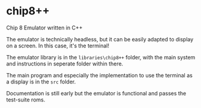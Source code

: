 # chip8++
Chip 8 Emulator written in C++

The emulator is technically headless, but it can be easily adapted to display on a screen. In this case, it's the terminal!

The emulator library is in the `libraries\chip8++` folder, with the main system and instructions in seperate folder within there.

The main program and especially the implementation to use the terminal as a display is in the `src` folder.

Documentation is still early but the emulator is functional and passes the test-suite roms.